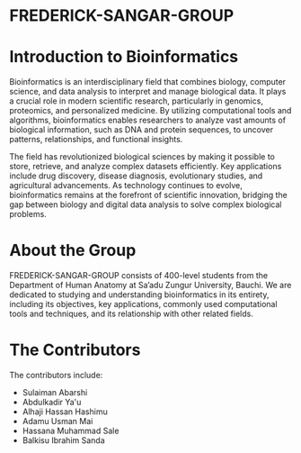 # FREDERICK-SANGAR-GROUP

# **Introduction to Bioinformatics**
Bioinformatics is an interdisciplinary field that combines biology, computer science, and data analysis to interpret and manage biological data. It plays a crucial role in modern scientific research, particularly in genomics, proteomics, and personalized medicine. By utilizing computational tools and algorithms, bioinformatics enables researchers to analyze vast amounts of biological information, such as DNA and protein sequences, to uncover patterns, relationships, and functional insights.

The field has revolutionized biological sciences by making it possible to store, retrieve, and analyze complex datasets efficiently. Key applications include drug discovery, disease diagnosis, evolutionary studies, and agricultural advancements. As technology continues to evolve, bioinformatics remains at the forefront of scientific innovation, bridging the gap between biology and digital data analysis to solve complex biological problems.
# **About the Group**
FREDERICK-SANGAR-GROUP consists of 400-level students from the Department of Human Anatomy at Sa’adu Zungur University, Bauchi. We are dedicated to studying and understanding bioinformatics in its entirety, including its objectives, key applications, commonly used computational tools and techniques, and its relationship with other related fields.
# **The Contributors**
The contributors include:
+ Sulaiman Abarshi
+ Abdulkadir Ya'u
+ Alhaji Hassan Hashimu
+ Adamu Usman Mai
+ Hassana Muhammad Sale
+ Balkisu Ibrahim Sanda


